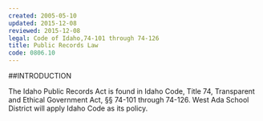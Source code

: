 ```yaml
---
created: 2005-05-10
updated: 2015-12-08
reviewed: 2015-12-08
legal: Code of Idaho,74-101 through 74-126
title: Public Records Law
code: 0806.10
---
```


##INTRODUCTION

The Idaho Public Records Act is found in Idaho Code, Title 74, Transparent and Ethical Government Act, §§ 74-101
through 74-126. West Ada School District will apply Idaho Code as its policy.


